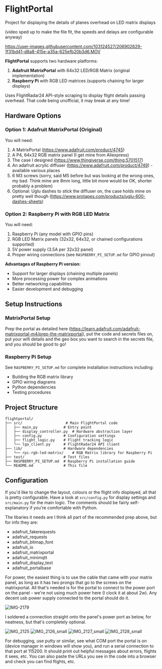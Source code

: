 # FlightPortal
Project for displaying the details of planes overhead on LED matrix displays

(video sped up to make the file fit, the speeds and delays are configurable anyway)

https://user-images.githubusercontent.com/103124527/206902629-1f31bd41-d8a8-415e-a35a-625efb20b3d6.MOV

**FlightPortal** supports two hardware platforms:
1. **Adafruit MatrixPortal** with 64x32 LED/RGB Matrix (original implementation)
2. **Raspberry Pi** with RGB LED matrices (supports chaining for larger displays)

Uses FlightRadar24 API-style scraping to display flight details passing overhead. That code being unofficial, it may break at any time!

## Hardware Options

### Option 1: Adafruit MatrixPortal (Original)

You will need:
1. A MatrixPortal (https://www.adafruit.com/product/4745)
2. A P4, 64x32 RGB matrix panel (I get mine from Aliexpress)
3. The case I designed (https://www.thingiverse.com/thing:5701517)
4. An adafruit acrylic diffuser (https://www.adafruit.com/product/4749) - available various places
5. 6 M3 screws (sorry, said M5 before but was looking at the wrong ones, my bad. Think mine are 8mm long, little bit more would be OK, shorter probably a problem)
6. Optional: Uglu dashes to stick the diffuser on, the case holds mine on pretty well though (https://www.protapes.com/products/uglu-600-dashes-sheets)

### Option 2: Raspberry Pi with RGB LED Matrix

You will need:
1. Raspberry Pi (any model with GPIO pins)
2. RGB LED Matrix panels (32x32, 64x32, or chained configurations supported)
3. 5V power supply (3.5A per 32x32 panel)
4. Proper wiring connections (see `RASPBERRY_PI_SETUP.md` for GPIO pinout)

**Advantages of Raspberry Pi version:**
- Support for larger displays (chaining multiple panels)
- More processing power for complex animations
- Better networking capabilities
- Easier development and debugging

## Setup Instructions

### MatrixPortal Setup
Prep the portal as detailed here (https://learn.adafruit.com/adafruit-matrixportal-m4/prep-the-matrixportal), put the code and secrets files on, put your wifi details and the geo box you want to search in the secrets file, and you should be good to go!

### Raspberry Pi Setup
See `RASPBERRY_PI_SETUP.md` for complete installation instructions including:
- Building the RGB matrix library
- GPIO wiring diagrams  
- Python dependencies
- Testing procedures

## Project Structure

```
flightportal/
├── src/                    # Main FlightPortal code
│   ├── main.py            # Entry point
│   ├── display_controller.py  # Hardware abstraction layer
│   ├── config.py          # Configuration settings
│   ├── flight_logic.py    # Flight tracking logic
│   └── lga_client.py      # FlightRadar24 API client
├── lib/                   # Hardware dependencies
│   └── rpi-rgb-led-matrix/    # RGB Matrix library for Raspberry Pi
├── test/                  # Test files
├── RASPBERRY_PI_SETUP.md  # Raspberry Pi installation guide
└── README.md              # This file
```

## Configuration

If you'd like to change the layout, colours or the flight info displayed, all that is pretty configurable. Have a look at `src/config.py` for display settings and `src/main.py` for the main logic. The comments should be fairly self-explanatory if you're comfortable with Python.

The libaries it needs are I think all part of the recommended prep above, but for info they are:

- adafruit_fakerequests
- adafruit_requests
- adafruit_bitmap_font
- adafruit_io
- adafruit_matrixportal
- adafruit_minimqtt
- adafruit_display_text
- adafruit_portalbase

For power, the easiest thing is to use the cable that came with your matrix panel, as long as it has two prongs that go to the screws on the matrixportal. All that's needed is for the portal to connect to the power port on the panel - we're not using much power here (I clock it at about 2w). Any decent usb power supply connected to the portal should do it.

![IMG-2179](https://user-images.githubusercontent.com/103124527/208709167-dd4b6ff2-4c80-4e38-840f-e5b958e2ed78.jpg)

I soldered a connection straight onto the panel's power port as below, for neatness, but that's completely optional. 

![IMG_2125](https://user-images.githubusercontent.com/103124527/206903066-7af5c076-101e-4598-b3ba-0f64766e4162.jpg)
![IMG_2126_small](https://user-images.githubusercontent.com/103124527/206903084-42378ce0-b8d8-4810-a18a-f35b9a509752.jpg)
![IMG_2127_small](https://user-images.githubusercontent.com/103124527/206903089-16d0f7f7-2dc0-4082-a012-0e1c9999a63a.jpg)
![IMG_2128_small](https://user-images.githubusercontent.com/103124527/206903092-0a131b80-cd20-4c8c-b892-9b0a5c1d544b.jpg)

For debugging, use putty or similar, see what COM port the portal is on (device manager in windows will show you), and run a serial connection to that port at 115200. It should print out helpful messages about errors, flights it sees, etc. You can also paste the URLs you see in the code into a browser and check you can find flights, etc.
